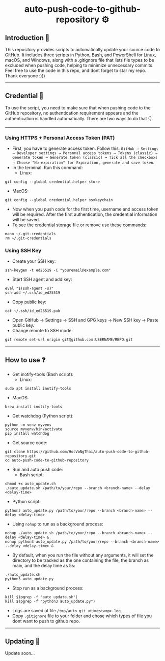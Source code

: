 <div align = "center">
  
  # auto-push-code-to-github-repository ⚙️

</div>

## Introduction 📃
This repository provides scripts to automatically update your source code to GitHub. It includes three scripts in Python, Bash, and PowerShell for Linux, macOS, and Windows, along with a .gitignore file that lists file types to be excluded when pushing code, helping to minimize unnecessary commits. Feel free to use the code in this repo, and dont forget to star my repo. Thank everyone :)))

---
## Credential 🔑
To use the script, you need to make sure that when pushing code to the GitHub repository, no authentication requirement appears and the authentication is handled automatically. There are two ways to do that 👇.

---
### Using HTTPS + Personal Access Token (PAT)
- First, you have to generate access token. Follow this: `GitHub → Settings → Developer settings → Personal access tokens → Tokens (classic) → Generate token → Generate token (classic) → Tick all the checkboxs → Choose "No expiration" for Expiration, generate and save token`.
- In the terminal. Run this command:
  - Linux:
```
git config --global credential.helper store
```
  - MacOS:
```
git config --global credential.helper osxkeychain
```
- Now when you push code for the first time, username and access token will be required. After the first authentication, the credential information will be saved.
- To see the credential storage file or remove use these commands:
```
nano ~/.git-credentials
rm ~/.git-credentials
```
### Using SSH Key
- Create your SSH key:
```
ssh-keygen -t ed25519 -C "youremail@example.com"
```
- Start SSH agent and add key:
```
eval "$(ssh-agent -s)"
ssh-add ~/.ssh/id_ed25519
```
- Copy public key:
```
cat ~/.ssh/id_ed25519.pub
```
- Open GitHub → Settings → SSH and GPG keys → New SSH key → Paste public key.
-  Change remote to SSH mode:
```
git remote set-url origin git@github.com:USERNAME/REPO.git
```

---
## How to use ❓
- Get inotify-tools (Bash script):
  - Linux:
```
sudo apt install inotify-tools
```
  - MacOS:
```
brew install inotify-tools
```
- Get watchdog (Python script):
```
python -m venv myvenv
source myvenv/bin/activate
pip install watchdog
```
- Get source code:
```
git clone https://github.com/HocVoNgThai/auto-push-code-to-github-repository.git
cd auto-push-code-to-github-repository
```
- Run and auto push code:
  - Bash script:
```
chmod +x auto_update.sh
./auto_update.sh /path/to/your/repo --branch <branch-name> --delay <delay-time>
```
  - Python script:
```
python3 auto_update.py /path/to/your/repo --branch <branch-name> --delay <delay-time>
```
  - Using `nohup` to run as a background process:
```
nohup ./auto_update.sh /path/to/your/repo --branch <branch-name> --delay <delay-time> &
nohup python3 auto_update.py /path/to/your/repo --branch <branch-name> --delay <delay-time> &
```
  - By default, when you run the file without any arguments, it will set the directory to be tracked as the one containing the file, the branch as main, and the delay time as 5s:
```
./auto_update.sh
python3 auto_update.py
```
  - Stop run as a background process:
```
kill $(pgrep -f "auto_update.sh")
kill $(pgrep -f "python3 auto_update.py")
```
- Logs are saved at file `/tmp/auto_git_<timestamp>.log`
- Copy `.gitignore` file to your folder and chose which types of file you dont want to push to github repo.

---
## Updating 🔁
Update soon...

